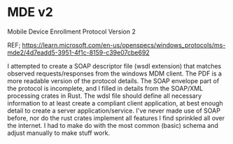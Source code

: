 # MDE v2

Mobile Device Enrollment Protocol Version 2

REF; https://learn.microsoft.com/en-us/openspecs/windows_protocols/ms-mde2/4d7eadd5-3951-4f1c-8159-c39e07cbe692

I attempted to create a SOAP descriptor file (wsdl extension) that matches observed requests/responses from the windows MDM client.
The PDF is a more readable version of the protocol details.
The SOAP envelope part of the protocol is incomplete, and I filled in details from the SOAP/XML processing crates in Rust.
The wdsl file should define all necessary information to at least create a compliant client application, at best enough detail to create
a server application/service. I've never made use of SOAP before, nor do the rust crates implement all features I find sprinkled all over
the internet. I had to make do with the most common (basic) schema and adjust manually to make stuff work.

[Zeep - XSD/WSDL client code generator for Rust]: https://github.com/mibes404/zeep/
[xsd/wsdl - SOAP/XSDL/WSDL model Rust code generator written in Rust]: https://github.com/lumeohq/xsd-parser-rs